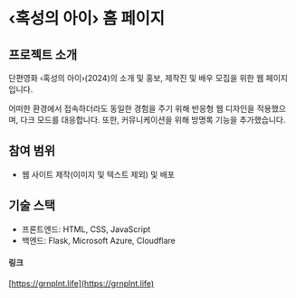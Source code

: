 # ‹혹성의 아이› 홈 페이지

## 프로젝트 소개

단편영화 ‹혹성의 아이›(2024)의 소개 및 홍보, 제작진 및 배우 모집을 위한 웹 페이지입니다.

어떠한 환경에서 접속하더라도 동일한 경험을 주기 위해 반응형 웹 디자인을 적용했으며, 다크 모드를 대응합니다. 또한, 커뮤니케이션을 위해 방명록 기능을 추가했습니다.

## 참여 범위

- 웹 사이트 제작(이미지 및 텍스트 제외) 및 배포

## 기술 스택

- 프론트엔드: HTML, CSS, JavaScript
- 백엔드: Flask, Microsoft Azure, Cloudflare

#### 링크

[https://grnplnt.life](https://grnplnt.life)
